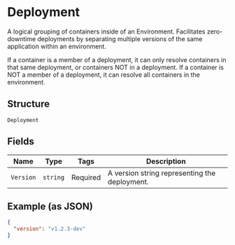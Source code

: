 
# Deployment

A logical grouping of containers inside of an Environment. Facilitates zero-downtime deployments by separating multiple versions of the same application within an environment.

If a container is a member of a deployment, it can only resolve containers in that same deployment, or containers NOT in a deployment. If a container is NOT a member of a deployment, it can resolve all containers in the environment.

## Structure

`Deployment`

## Fields

| Name | Type | Tags | Description |
|  --- | --- | --- | --- |
| `Version` | `string` | Required | A version string representing the deployment. |

## Example (as JSON)

```json
{
  "version": "v1.2.3-dev"
}
```

